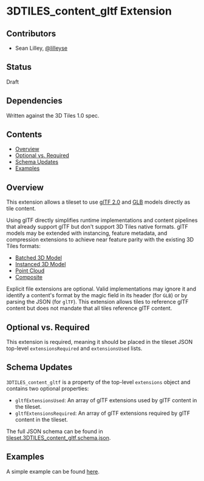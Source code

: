 # 3DTILES_content_gltf Extension

## Contributors

* Sean Lilley, [@lilleyse](https://github.com/lilleyse)

## Status

Draft

## Dependencies

Written against the 3D Tiles 1.0 spec.

## Contents

  - [Overview](#overview)
  - [Optional vs. Required](#optional-vs-required)
  - [Schema Updates](#schema-updates)
  - [Examples](#examples)

## Overview

This extension allows a tileset to use [glTF 2.0](https://github.com/KhronosGroup/glTF/tree/master/specification/2.0) and [GLB](https://github.com/KhronosGroup/glTF/tree/master/specification/2.0#glb-file-format-specification) models directly as tile content.

Using glTF directly simplifies runtime implementations and content pipelines that already support glTF but don't support 3D Tiles native formats. glTF models may be extended with instancing, feature metadata, and compression extensions to achieve near feature parity with the existing 3D Tiles formats:

* [Batched 3D Model](../../specification/TileFormats/Batched3DModel/README.md)
* [Instanced 3D Model](../../specification/TileFormats/Instanced3DModel/README.md)
* [Point Cloud](../../specification/TileFormats/PointCloud/README.md)
* [Composite](../../specification/TileFormats/Composite/README.md)

Explicit file extensions are optional. Valid implementations may ignore it and identify a content's format by the magic field in its header (for `GLB`) or by parsing the JSON (for `glTF`). This extension allows tiles to reference glTF content but does not mandate that all tiles reference glTF content.

## Optional vs. Required

This extension is required, meaning it should be placed in the tileset JSON top-level `extensionsRequired` and `extensionsUsed` lists.

## Schema Updates

`3DTILES_content_gltf` is a property of the top-level `extensions` object and contains two optional properties:

* `gltfExtensionsUsed`: An array of glTF extensions used by glTF content in the tileset.
* `gltfExtensionsRequired`: An array of glTF extensions required by glTF content in the tileset.

The full JSON schema can be found in [tileset.3DTILES_content_gltf.schema.json](schema/tileset.3DTILES_content_gltf.schema.json).

## Examples

A simple example can be found [here](examples/tileset).